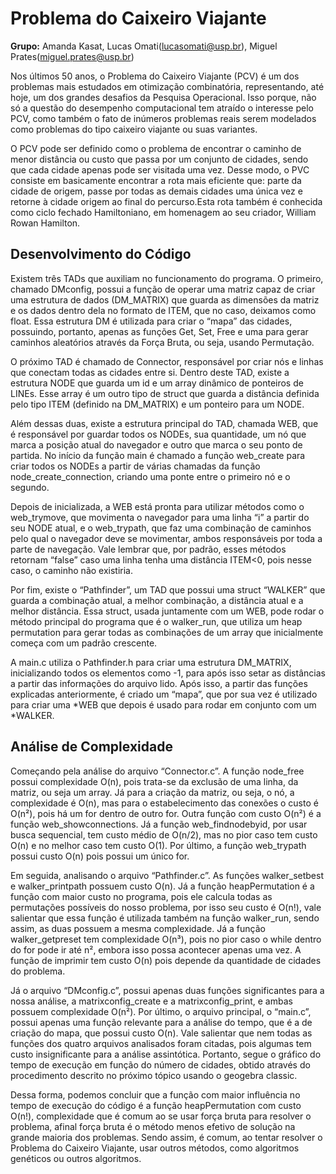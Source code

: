 # Problema do Caixeiro Viajante
**Grupo:** Amanda Kasat, Lucas Omati(lucasomati@usp.br), Miguel Prates(miguel.prates@usp.br)

Nos últimos 50 anos, o Problema do Caixeiro Viajante (PCV) é um dos problemas mais estudados em otimização combinatória, representando, até hoje, 
um dos grandes desafios da Pesquisa Operacional. Isso porque, não só a questão do desempenho computacional tem atraído o interesse pelo PCV, como 
também  o fato de inúmeros problemas reais serem modelados como problemas do tipo caixeiro viajante ou suas variantes.

O PCV pode ser definido como o problema de encontrar o caminho de menor distância ou custo que passa por um conjunto de cidades, sendo que cada cidade
apenas pode ser visitada uma vez. Desse modo, o PVC consiste em basicamente encontrar a rota mais eficiente que: parte da cidade de origem, passe por 
todas as demais cidades uma única vez e retorne à cidade origem ao final do percurso.Esta rota também é conhecida como ciclo fechado Hamiltoniano, em 
homenagem ao seu criador, William Rowan Hamilton.

## Desenvolvimento do Código
Existem três TADs que auxiliam no funcionamento do programa. O primeiro, chamado DMconfig, possui a função de operar uma matriz capaz de criar uma 
estrutura de dados (DM_MATRIX) que guarda as dimensões da matriz e os dados dentro dela no formato de ITEM, que no caso, deixamos como float. Essa 
estrutura DM é utilizada para criar o “mapa” das cidades, possuindo, portanto, apenas as funções Get, Set, Free e uma para gerar caminhos aleatórios
através da Força Bruta, ou seja, usando Permutação. 

O próximo TAD é chamado de Connector, responsável por criar nós e linhas que conectam todas as cidades entre si. Dentro deste TAD, existe a estrutura 
NODE que guarda um id e um array dinâmico de ponteiros de LINEs. Esse array é  um outro tipo de struct que guarda a distância definida pelo tipo ITEM 
(definido na DM_MATRIX) e um ponteiro para um NODE. 

Além dessas duas, existe a estrutura principal do TAD, chamada WEB, que é responsável por guardar todos os NODEs, sua quantidade, um nó que marca a 
posição atual do navegador e outro que marca o seu ponto de partida. No início da função main é chamado a função web_create para criar todos os NODEs 
a partir de várias chamadas da função node_create_connection, criando uma ponte entre o primeiro nó e o segundo.

Depois de inicializada, a WEB está pronta para utilizar métodos como o web_trymove, que movimenta o navegador para uma linha “i” a partir do seu NODE 
atual, e o web_trypath, que faz uma combinação de caminhos pelo qual o navegador deve se movimentar, ambos responsáveis por toda a parte de navegação. 
Vale lembrar que, por padrão, esses métodos retornam “false” caso uma linha tenha uma distância ITEM<0, pois nesse caso, o caminho não existiria.

Por fim, existe o “Pathfinder”, um TAD que possui uma struct “WALKER” que guarda a combinação atual, a melhor combinação, a distância atual e a melhor 
distância. Essa struct, usada juntamente com um WEB, pode rodar o método principal do programa que é o walker_run, que utiliza um heap permutation para 
gerar todas as combinações de um array que inicialmente começa com um padrão crescente.

A main.c utiliza o Pathfinder.h para criar uma estrutura DM_MATRIX, inicializando todos os elementos como -1, para após isso setar as distâncias a
partir das informações do arquivo lido. Após isso, a partir das funções explicadas anteriormente, é criado um “mapa”, que por sua vez é utilizado 
para criar uma *WEB que depois é usado para rodar em conjunto com um *WALKER.

## Análise de Complexidade
Começando pela análise do arquivo “Connector.c”. A função node_free possui complexidade O(n), pois trata-se da exclusão de uma linha, da matriz, ou
seja um array. Já para a criação da matriz, ou seja, o nó, a complexidade é O(n), mas para o estabelecimento das conexões o custo é O(n²), pois há 
um for dentro de outro for. Outra função com custo O(n²) é a função web_showconnections. Já a função web_findnodebyid, por usar busca sequencial, 
tem custo médio de O(n/2), mas no pior caso tem custo O(n) e no melhor caso tem custo O(1). Por último, a função web_trypath possui custo O(n) pois 
possui um único for.

Em seguida, analisando o arquivo “Pathfinder.c”. As funções walker_setbest e walker_printpath possuem custo O(n). Já a função heapPermutation é a 
função com maior custo no programa, pois ele calcula todas as permutações possíveis do nosso problema, por isso seu custo é O(n!), vale salientar 
que essa função é utilizada também na função walker_run, sendo assim, as duas possuem a  mesma complexidade. Já a função walker_getpreset tem 
complexidade O(n³), pois no pior caso o while dentro do for pode ir até n², embora isso possa acontecer apenas uma vez. A função de imprimir tem custo 
O(n) pois depende da quantidade de cidades do problema. 

Já o arquivo “DMconfig.c”, possui apenas duas funções significantes para a nossa análise, a matrixconfig_create e a matrixconfig_print, e ambas possuem 
complexidade O(n²).
Por último, o arquivo principal, o “main.c”, possui apenas uma função relevante para a análise do tempo, que é a de criação do mapa, que possui custo 
O(n). Vale salientar  que nem todas as funções dos quatro arquivos analisados foram citadas, pois algumas tem custo insignificante para a análise 
assintótica. Portanto, segue o gráfico do tempo de execução em função do número de cidades, obtido através do procedimento descrito no próximo tópico 
usando o geogebra classic. 

Dessa forma, podemos concluir que a função com maior influência no tempo de execução do código é a função heapPermutation com custo O(n!), complexidade 
que é comum ao se usar força bruta para resolver o problema, afinal força bruta é o método menos efetivo de solução na grande maioria dos problemas. 
Sendo assim, é comum, ao tentar resolver o Problema do Caixeiro Viajante, usar outros métodos, como algoritmos genéticos ou outros algoritmos.

